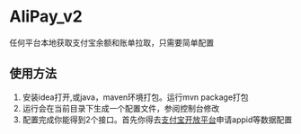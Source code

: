 # AliPay_v2
任何平台本地获取支付宝余额和账单拉取，只需要简单配置

## 使用方法
1. 安装idea打开,或java，maven环境打包。运行mvn package打包
2. 运行会在当前目录下生成一个配置文件，参阅控制台修改
3. 配置完成你能得到2个接口。首先你得去[支付宝开放平台](https://open.alipay.com)申请appid等数据配置
